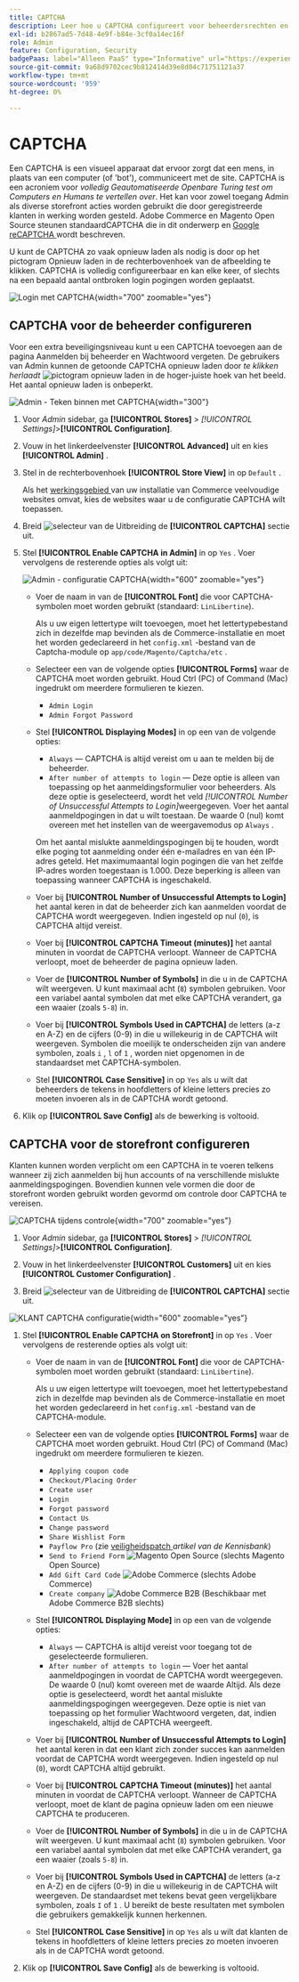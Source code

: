```yaml
---
title: CAPTCHA
description: Leer hoe u CAPTCHA configureert voor beheerdersrechten en verschillende storefront-acties die door geregistreerde klanten worden geïnitieerd.
exl-id: b2867ad5-7d48-4e9f-b84e-3cf0a14ec16f
role: Admin
feature: Configuration, Security
badgePaas: label="Alleen PaaS" type="Informative" url="https://experienceleague.adobe.com/nl/docs/commerce/user-guides/product-solutions" tooltip="Is alleen van toepassing op Adobe Commerce op Cloud-projecten (door Adobe beheerde PaaS-infrastructuur) en op projecten in het veld."
source-git-commit: 9a68d9702cec9b812414d39e8d04c71751121a37
workflow-type: tm+mt
source-wordcount: '959'
ht-degree: 0%

---
```


# CAPTCHA

Een CAPTCHA is een visueel apparaat dat ervoor zorgt dat een mens, in plaats van een computer (of &#39;bot&#39;), communiceert met de site. CAPTCHA is een acroniem voor _volledig Geautomatiseerde Openbare Turing test om Computers en Humans te vertellen over_. Het kan voor zowel toegang Admin als diverse storefront acties worden gebruikt die door geregistreerde klanten in werking worden gesteld. Adobe Commerce en Magento Open Source steunen standaardCAPTCHA die in dit onderwerp en [ Google reCAPTCHA ](security-google-recaptcha.md) wordt beschreven.

U kunt de CAPTCHA zo vaak opnieuw laden als nodig is door op het pictogram Opnieuw laden in de rechterbovenhoek van de afbeelding te klikken. CAPTCHA is volledig configureerbaar en kan elke keer, of slechts na een bepaald aantal ontbroken login pogingen worden geplaatst.

![ Login met CAPTCHA ](./assets/customer-account-login-captcha.png){width="700" zoomable="yes"}

## CAPTCHA voor de beheerder configureren

Voor een extra beveiligingsniveau kunt u een CAPTCHA toevoegen aan de pagina Aanmelden bij beheerder en Wachtwoord vergeten. De gebruikers van Admin kunnen de getoonde CAPTCHA opnieuw laden door _te klikken herlaadt_ ![ pictogram opnieuw laden ](./assets/CAPTCHA-icon-reload.png) in de hoger-juiste hoek van het beeld. Het aantal opnieuw laden is onbeperkt.

![ Admin - Teken binnen met CAPTCHA ](./assets/security-captcha-admin.png){width="300"}

1. Voor _Admin_ sidebar, ga **[!UICONTROL Stores]** > _[!UICONTROL Settings]_>**[!UICONTROL Configuration]**.

1. Vouw in het linkerdeelvenster **[!UICONTROL Advanced]** uit en kies **[!UICONTROL Admin]** .

1. Stel in de rechterbovenhoek **[!UICONTROL Store View]** in op `Default` .

   Als het [ werkingsgebied ](../getting-started/websites-stores-views.md#scope-settings) van uw installatie van Commerce veelvoudige websites omvat, kies de websites waar u de configuratie CAPTCHA wilt toepassen.

1. Breid ![ selecteur van de Uitbreiding ](../assets/icon-display-expand.png) de **[!UICONTROL CAPTCHA]** sectie uit.

1. Stel **[!UICONTROL Enable CAPTCHA in Admin]** in op `Yes` . Voer vervolgens de resterende opties als volgt uit:

   ![ Admin - configuratie CAPTCHA ](../configuration-reference/advanced/assets/admin-captcha.png){width="600" zoomable="yes"}

   - Voer de naam in van de **[!UICONTROL Font]** die voor CAPTCHA-symbolen moet worden gebruikt (standaard: `LinLibertine`).

     Als u uw eigen lettertype wilt toevoegen, moet het lettertypebestand zich in dezelfde map bevinden als de Commerce-installatie en moet het worden gedeclareerd in het `config.xml` -bestand van de Captcha-module op `app/code/Magento/Captcha/etc` .

   - Selecteer een van de volgende opties **[!UICONTROL Forms]** waar de CAPTCHA moet worden gebruikt. Houd Ctrl (PC) of Command (Mac) ingedrukt om meerdere formulieren te kiezen.

      - `Admin Login`
      - `Admin Forgot Password`

   - Stel **[!UICONTROL Displaying Modes]** in op een van de volgende opties:

      - `Always` — CAPTCHA is altijd vereist om u aan te melden bij de beheerder.
      - `After number of attempts to login` — Deze optie is alleen van toepassing op het aanmeldingsformulier voor beheerders. Als deze optie is geselecteerd, wordt het veld _[!UICONTROL Number of Unsuccessful Attempts to Login]_&#x200B;weergegeven. Voer het aantal aanmeldpogingen in dat u wilt toestaan. De waarde 0 (nul) komt overeen met het instellen van de weergavemodus op `Always` .

     Om het aantal mislukte aanmeldingspogingen bij te houden, wordt elke poging tot aanmelding onder één e-mailadres en van één IP-adres geteld. Het maximumaantal login pogingen die van het zelfde IP-adres worden toegestaan is 1.000. Deze beperking is alleen van toepassing wanneer CAPTCHA is ingeschakeld.

   - Voer bij **[!UICONTROL Number of Unsuccessful Attempts to Login]** het aantal keren in dat de beheerder zich kan aanmelden voordat de CAPTCHA wordt weergegeven. Indien ingesteld op nul (`0`), is CAPTCHA altijd vereist.

   - Voer bij **[!UICONTROL CAPTCHA Timeout (minutes)]** het aantal minuten in voordat de CAPTCHA verloopt. Wanneer de CAPTCHA verloopt, moet de beheerder de pagina opnieuw laden.

   - Voer de **[!UICONTROL Number of Symbols]** in die u in de CAPTCHA wilt weergeven. U kunt maximaal acht (`8`) symbolen gebruiken. Voor een variabel aantal symbolen dat met elke CAPTCHA verandert, ga een waaier (zoals `5-8`) in.

   - Voer bij **[!UICONTROL Symbols Used in CAPTCHA]** de letters (a-z en A-Z) en de cijfers (0-9) in die u willekeurig in de CAPTCHA wilt weergeven. Symbolen die moeilijk te onderscheiden zijn van andere symbolen, zoals `i` , `l` of `1` , worden niet opgenomen in de standaardset met CAPTCHA-symbolen.

   - Stel **[!UICONTROL Case Sensitive]** in op `Yes` als u wilt dat beheerders de tekens in hoofdletters of kleine letters precies zo moeten invoeren als in de CAPTCHA wordt getoond.

1. Klik op **[!UICONTROL Save Config]** als de bewerking is voltooid.

## CAPTCHA voor de storefront configureren

Klanten kunnen worden verplicht om een CAPTCHA in te voeren telkens wanneer zij zich aanmelden bij hun accounts of na verschillende mislukte aanmeldingspogingen. Bovendien kunnen vele vormen die door de storefront worden gebruikt worden gevormd om controle door CAPTCHA te vereisen.

![ CAPTCHA tijdens controle ](./assets/storefront-checkout-payment-captcha.png){width="700" zoomable="yes"}

1. Voor _Admin_ sidebar, ga **[!UICONTROL Stores]** > _[!UICONTROL Settings]_>**[!UICONTROL Configuration]**.

1. Vouw in het linkerdeelvenster **[!UICONTROL Customers]** uit en kies **[!UICONTROL Customer Configuration]** .

1. Breid ![ selecteur van de Uitbreiding ](../assets/icon-display-expand.png) de **[!UICONTROL CAPTCHA]** sectie uit.

![ KLANT CAPTCHA configuratie ](../configuration-reference/customers/assets/customer-configuration-captcha.png){width="600" zoomable="yes"}

1. Stel **[!UICONTROL Enable CAPTCHA on Storefront]** in op `Yes` . Voer vervolgens de resterende opties als volgt uit:

   - Voer de naam in van de **[!UICONTROL Font]** die voor de CAPTCHA-symbolen moet worden gebruikt (standaard: `LinLibertine`).

     Als u uw eigen lettertype wilt toevoegen, moet het lettertypebestand zich in dezelfde map bevinden als de Commerce-installatie en moet het worden gedeclareerd in het `config.xml` -bestand van de CAPTCHA-module.

   - Selecteer een van de volgende opties **[!UICONTROL Forms]** waar de CAPTCHA moet worden gebruikt. Houd Ctrl (PC) of Command (Mac) ingedrukt om meerdere formulieren te kiezen.

      - `Applying coupon code`
      - `Checkout/Placing Order`
      - `Create user`
      - `Login`
      - `Forgot password`
      - `Contact Us`
      - `Change password`
      - `Share Wishlist Form`
      - `Payflow Pro` (zie [ veiligheidspatch ](https://experienceleague.adobe.com/docs/commerce-knowledge-base/kb/troubleshooting/payments/paypal-payflow-pro-active-carding-activity.html?lang=nl-NL) _artikel van de Kennisbank_)
      - `Send to Friend Form` ![ Magento Open Source ](../assets/open-source.svg) (slechts Magento Open Source)
      - `Add Gift Card Code` ![ Adobe Commerce ](../assets/adobe-logo.svg) (slechts Adobe Commerce)
      - `Create company` ![ Adobe Commerce B2B ](../assets/b2b.svg) (Beschikbaar met Adobe Commerce B2B slechts)

   - Stel **[!UICONTROL Displaying Mode]** in op een van de volgende opties:

      - `Always` — CAPTCHA is altijd vereist voor toegang tot de geselecteerde formulieren.
      - `After number of attempts to login` — Voer het aantal aanmeldpogingen in voordat de CAPTCHA wordt weergegeven. De waarde 0 (nul) komt overeen met de waarde Altijd. Als deze optie is geselecteerd, wordt het aantal mislukte aanmeldingspogingen weergegeven. Deze optie is niet van toepassing op het formulier Wachtwoord vergeten, dat, indien ingeschakeld, altijd de CAPTCHA weergeeft.

   - Voer bij **[!UICONTROL Number of Unsuccessful Attempts to Login]** het aantal keren in dat een klant zich zonder succes kan aanmelden voordat de CAPTCHA wordt weergegeven. Indien ingesteld op nul (`0`), wordt CAPTCHA altijd gebruikt.

   - Voer bij **[!UICONTROL CAPTCHA Timeout (minutes)]** het aantal minuten in voordat de CAPTCHA verloopt. Wanneer de CAPTCHA verloopt, moet de klant de pagina opnieuw laden om een nieuwe CAPTCHA te produceren.

   - Voer de **[!UICONTROL Number of Symbols]** in die u in de CAPTCHA wilt weergeven. U kunt maximaal acht (`8`) symbolen gebruiken. Voor een variabel aantal symbolen dat met elke CAPTCHA verandert, ga een waaier (zoals `5-8`) in.

   - Voer bij **[!UICONTROL Symbols Used in CAPTCHA]** de letters (a-z en A-Z) en de cijfers (0-9) in die u willekeurig in de CAPTCHA wilt weergeven. De standaardset met tekens bevat geen vergelijkbare symbolen, zoals `I` of `1` . U bereikt de beste resultaten met symbolen die gebruikers gemakkelijk kunnen herkennen.

   - Stel **[!UICONTROL Case Sensitive]** in op `Yes` als u wilt dat klanten de tekens in hoofdletters of kleine letters precies zo moeten invoeren als in de CAPTCHA wordt getoond.

1. Klik op **[!UICONTROL Save Config]** als de bewerking is voltooid.
